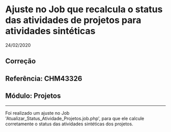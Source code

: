 # Ajuste no Job que recalcula o status das atividades de projetos para atividades sintéticas
24/02/2020
## Correção
## Referência: CHM43326
## Módulo: Projetos
***

Foi realizado um ajuste no Job 'Atualizar_Status_Atividade_Projetos.job.php', para que ele calcule corretamente o status das atividades sintéticas dos projetos.
